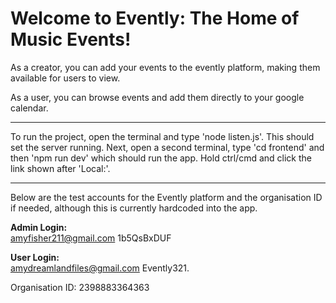 # Welcome to Evently: The Home of Music Events!
As a creator, you can add your events to the evently platform, making them available for users to view.

As a user, you can browse events and add them directly to your google calendar.

---

To run the project, open the terminal and type 'node listen.js'. This should set the server running. Next, open a second terminal, type 'cd frontend' and then 'npm run dev' which should run the app. Hold ctrl/cmd and click the link shown after 'Local:'.

---

Below are the test accounts for the Evently platform and the organisation ID if needed, although this is currently hardcoded into the app.

**Admin Login:**   
amyfisher211@gmail.com 
1b5QsBxDUF

**User Login:**   
amydreamlandfiles@gmail.com 
Evently321.

Organisation ID: 2398883364363
